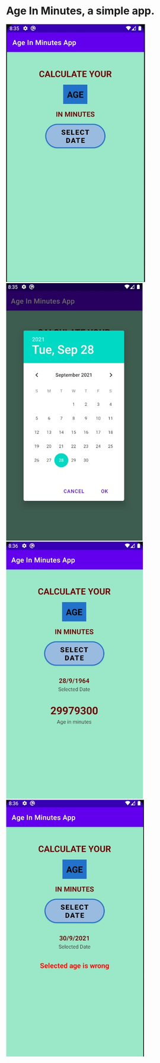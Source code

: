 # Age In Minutes, a simple app.

![alt text](https://github.com/nikifori/Age_In_Minutes_Simple_App/blob/main/screenshots/Screenshot_1.jpg "1")
![alt text](https://github.com/nikifori/Age_In_Minutes_Simple_App/blob/main/screenshots/Screenshot_2.jpg "2")  
![alt text](https://github.com/nikifori/Age_In_Minutes_Simple_App/blob/main/screenshots/Screenshot_3.jpg "3")
![alt text](https://github.com/nikifori/Age_In_Minutes_Simple_App/blob/main/screenshots/Screenshot_4.jpg "4")  
